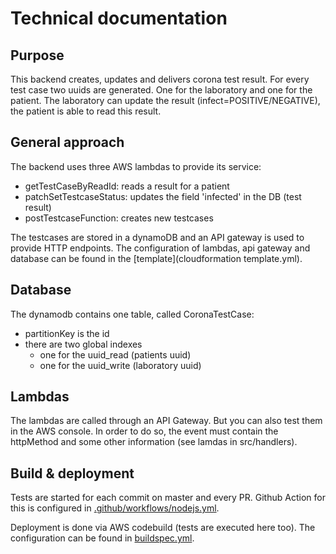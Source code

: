 # Technical documentation
## Purpose
This backend creates, updates and delivers corona test result. For every test case two uuids are generated. One for the laboratory and one for the patient. The laboratory can update the result (infect=POSITIVE/NEGATIVE), the patient is able to read this result.

## General approach
The backend uses three AWS lambdas to provide its service:

- getTestCaseByReadId: reads a result for a patient 
- patchSetTestcaseStatus: updates the field 'infected' in the DB (test result)
- postTestcaseFunction: creates new testcases

The testcases are stored in a dynamoDB and an API gateway is used to provide HTTP endpoints. The configuration of lambdas, api gateway and database can be found in the [template](cloudformation template.yml).

## Database
The dynamodb contains one table, called CoronaTestCase:
 
- partitionKey is the id
- there are two global indexes
    - one for the uuid_read (patients uuid)
    - one for the uuid_write (laboratory uuid)

## Lambdas
The lambdas are called through an API Gateway. But you can also test them in the AWS console. In order to do so, the event must contain the httpMethod and some other information (see lamdas in src/handlers).

## Build & deployment
Tests are started for each commit on master and every PR. Github Action for this is configured in [.github/workflows/nodejs.yml](.github/workflows/nodejs.yml).

Deployment is done via AWS codebuild (tests are executed here too). The configuration can be found in [buildspec.yml](buildspec.yml).

